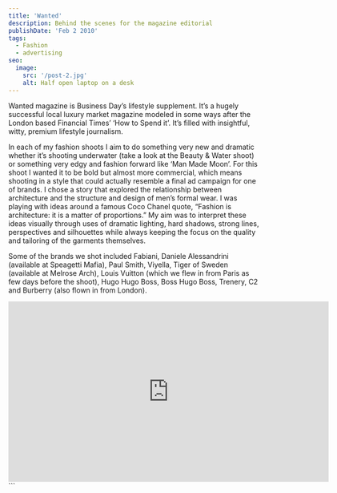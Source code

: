 ```yaml
---
title: 'Wanted'
description: Behind the scenes for the magazine editorial
publishDate: 'Feb 2 2010'
tags:
  - Fashion
  - advertising
seo:
  image:
    src: '/post-2.jpg'
    alt: Half open laptop on a desk
---
```

Wanted magazine is Business Day’s lifestyle supplement. It’s a hugely successful local luxury market magazine modeled in some ways after the London based Financial Times’ ‘How to Spend it’. It’s filled with insightful, witty, premium lifestyle journalism.

In each of my fashion shoots I aim to do something very new and dramatic whether it’s shooting underwater (take a look at the Beauty & Water shoot) or something very edgy and fashion forward like ‘Man Made Moon’. For this shoot I wanted it to be bold but almost more commercial, which means shooting in a style that could actually resemble a final ad campaign for one of brands. I chose a story that explored the relationship between architecture and the structure and design of men’s formal wear. I was playing with ideas around a famous Coco Chanel quote, “Fashion is architecture: it is a matter of proportions.” My aim was to interpret these ideas visually through uses of dramatic lighting, hard shadows, strong lines, perspectives and silhouettes while always keeping the focus on the quality and tailoring of the garments themselves.

Some of the brands we shot included Fabiani, Daniele Alessandrini (available at Speagetti Mafia), Paul Smith, Viyella, Tiger of Sweden (available at Melrose Arch), Louis Vuitton (which we flew in from Paris as few days before the shoot), Hugo Hugo Boss, Boss Hugo Boss, Trenery, C2 and Burberry (also flown in from London).

<iframe src="https://player.vimeo.com/video/26114567" width="640" height="360" frameborder="0" allow="autoplay; fullscreen; picture-in-picture" allowfullscreen></iframe>
```